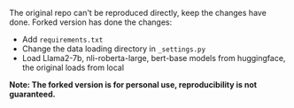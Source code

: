 The original repo can't be reproduced directly, keep the changes have done. Forked version has done the changes:

- Add `requirements.txt`
- Change the data loading directory in `_settings.py`
- Load Llama2-7b, nli-roberta-large, bert-base models from huggingface, the original loads from local

**Note: The forked version is for personal use, reproducibility is not guaranteed.**
